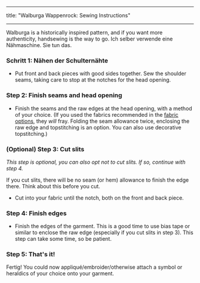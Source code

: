 - - -
title: "Walburga Wappenrock: Sewing Instructions"
- - -

<Note>

Walburga is a historically inspired pattern, and if you want more authenticity, handsewing is the way to go. Ich selber verwende eine Nähmaschine. Sie tun das.

</Note>

### Schritt 1: Nähen der Schulternähte

- Put front and back pieces with good sides together. Sew the shoulder seams, taking care to stop at the notches for the head opening.

### Step 2: Finish seams and head opening

- Finish the seams and the raw edges at the head opening, with a method of your choice. (If you used the fabrics recommended in the [fabric options](/docs/patterns/walburga/fabric), they _will_ fray. Folding the seam allowance twice, enclosing the raw edge and topstitching is an option. You can also use decorative topstitching.)

### (Optional) Step 3: Cut slits

_This step is optional, you can also opt not to cut slits. If so, continue with step 4._

<Warning>

If you cut slits, there will be no seam (or hem) allowance to finish the edge there. Think about this before you cut.

</Warning>

- Cut into your fabric until the notch, both on the front and back piece.

### Step 4: Finish edges

- Finish the edges of the garment. This is a good time to use bias tape or similar to enclose the raw edge (especially if you cut slits in step 3). This step can take some time, so be patient.

### Step 5: That's it!

Fertig! You could now appliqué/embroider/otherwise attach a symbol or heraldics of your choice onto your garment.
